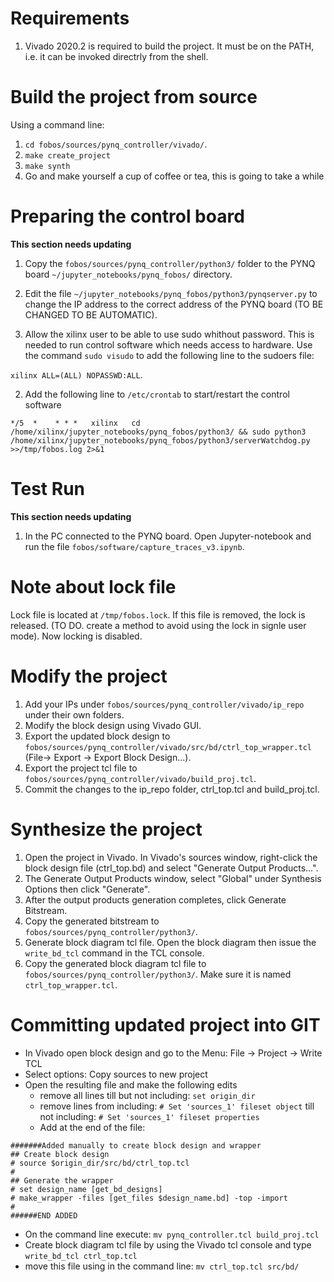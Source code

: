 # Requirements

1. Vivado 2020.2 is required to build the project. It must be on the PATH, i.e. it can be invoked directrly from the shell.

# Build the project from source

Using a command line:

1. `cd fobos/sources/pynq_controller/vivado/`.
2. `make create_project`
3. `make synth`
4. Go and make yourself a cup of coffee or tea, this is going to take a while


# Preparing the control board

**This section needs updating**
1. Copy the `fobos/sources/pynq_controller/python3/` folder to the PYNQ board `~/jupyter_notebooks/pynq_fobos/` directory.
2. Edit the file `~/jupyter_notebooks/pynq_fobos/python3/pynqserver.py` to change the IP address to the correct address of the PYNQ board (TO BE CHANGED TO BE AUTOMATIC).

2. Allow the xilinx user to be able to use sudo whithout password. This is needed to run control software which needs access to hardware. Use the command `sudo visudo` to add the following line to the sudoers file:

 `xilinx ALL=(ALL) NOPASSWD:ALL`. 

2. Add the following line to `/etc/crontab` to start/restart the control software 

`*/5  *    * * *   xilinx   cd /home/xilinx/jupyter_notebooks/pynq_fobos/python3/ && sudo python3 /home/xilinx/jupyter_notebooks/pynq_fobos/python3/serverWatchdog.py >>/tmp/fobos.log 2>&1`


# Test Run
**This section needs updating**
 1. In the PC connected to the PYNQ board. Open Jupyter-notebook and run the file `fobos/software/capture_traces_v3.ipynb`.

# Note about lock file

 Lock file is located at `/tmp/fobos.lock`. If this file is removed, the lock is released. (TO DO. create a method to avoid using the lock in signle user mode). Now locking is disabled.

# Modify the project

1. Add your IPs under `fobos/sources/pynq_controller/vivado/ip_repo` under their own folders.
2. Modify the block design using Vivado GUI.
3. Export the updated block design to `fobos/sources/pynq_controller/vivado/src/bd/ctrl_top_wrapper.tcl` (File-> Export -> Export Block Design...). 
4. Export the project tcl file to `fobos/sources/pynq_controller/vivado/build_proj.tcl`.
5. Commit the changes to the ip_repo folder, ctrl_top.tcl and build_proj.tcl.

# Synthesize the project

1. Open the project in Vivado. In Vivado's sources window, right-click the block design file (ctrl_top.bd) and select "Generate Output Products...".
2. The Generate Output Products window, select "Global" under Synthesis Options then click "Generate".
3. After the output products generation completes, click Generate Bitstream.
4. Copy the generated bitstream to `fobos/sources/pynq_controller/python3/`.
5. Generate block diagram tcl file. Open the block diagram then issue the `write_bd_tcl` command in the TCL console.
6. Copy the generated block diagram tcl file to `fobos/sources/pynq_controller/python3/`. Make sure it is named `ctrl_top_wrapper.tcl`.


# Committing updated project into GIT

* In Vivado open block design and go to the Menu: File -> Project -> Write TCL
* Select options: Copy sources to new project
* Open the resulting file and make the following edits
  * remove all lines till but not including: `set origin_dir`
  * remove lines from including:  `# Set 'sources_1' fileset object`
                 till not including:  `# Set 'sources_1' fileset properties`
  * Add at the end of the file:
```
#######Added manually to create block design and wrapper
## Create block design
# source $origin_dir/src/bd/ctrl_top.tcl
#
## Generate the wrapper
# set design_name [get_bd_designs]
# make_wrapper -files [get_files $design_name.bd] -top -import
#
######END ADDED
```
* On the command line execute: `mv pynq_controller.tcl build_proj.tcl`
* Create block diagram tcl file by using the Vivado tcl console and type `write_bd_tcl ctrl_top.tcl`
* move this file using in the command line: `mv ctrl_top.tcl src/bd/`


